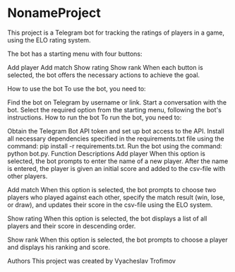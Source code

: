 # NonameProject
This project is a Telegram bot for tracking the ratings of players in a game, using the ELO rating system.

The bot has a starting menu with four buttons:

Add player
Add match
Show rating
Show rank
When each button is selected, the bot offers the necessary actions to achieve the goal.

How to use the bot
To use the bot, you need to:

Find the bot on Telegram by username or link.
Start a conversation with the bot.
Select the required option from the starting menu, following the bot's instructions.
How to run the bot
To run the bot, you need to:

Obtain the Telegram Bot API token and set up bot access to the API.
Install all necessary dependencies specified in the requirements.txt file using the command: pip install -r requirements.txt.
Run the bot using the command: python bot.py.
Function Descriptions
Add player
When this option is selected, the bot prompts to enter the name of a new player. After the name is entered, the player is given an initial score and added to the csv-file with other players.

Add match
When this option is selected, the bot prompts to choose two players who played against each other, specify the match result (win, lose, or draw), and updates their score in the csv-file using the ELO system.

Show rating
When this option is selected, the bot displays a list of all players and their score in descending order.

Show rank
When this option is selected, the bot prompts to choose a player and displays his ranking and score.

Authors
This project was created by Vyacheslav Trofimov
